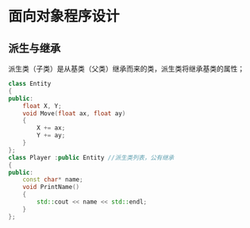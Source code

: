 # 面向对象程序设计

## 派生与继承

派生类（子类）是从基类（父类）继承而来的类，派生类将继承基类的属性；

```c++
class Entity
{
public:
	float X, Y;
	void Move(float ax, float ay)
	{
		X += ax;
		Y += ay;
	}
};
class Player :public Entity	//派生类列表，公有继承
{
public:
	const char* name;
	void PrintName()
	{
		std::cout << name << std::endl;
	}
};
```


